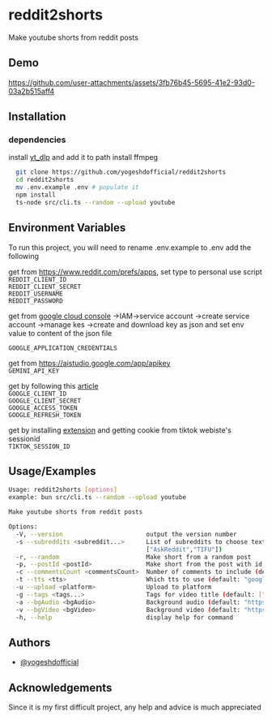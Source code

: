
# reddit2shorts

Make youtube shorts from reddit posts


## Demo


https://github.com/user-attachments/assets/3fb76b45-5695-41e2-93d0-03a2b515aff4


## Installation

### dependencies 
install [yt_dlp](https://github.com/yt-dlp/yt-dlp) and add it to path
install ffmpeg


```bash
  git clone https://github.com/yogeshdofficial/reddit2shorts
  cd reddit2shorts
  mv .env.example .env # populate it
  npm install
  ts-node src/cli.ts --random --upload youtube
```
## Environment Variables

To run this project, you will need to rename .env.example to .env add the following

get from https://www.reddit.com/prefs/apps, set type to personal use script
`REDDIT_CLIENT_ID`  
`REDDIT_CLIENT_SECRET`  
`REDDIT_USERNAME`  
`REDDIT_PASSWORD`    

 get from [google cloud console](https://console.cloud.google.com/) ->IAM->service account ->create service account ->manage kes ->create and download key as json and set env value to content of the json file  
 
`GOOGLE_APPLICATION_CREDENTIALS`  

get from https://aistudio.google.com/app/apikey  
`GEMINI_API_KEY`  

get by following this [article](https://amandevelops.medium.com/how-to-generate-refresh-token-and-use-them-to-access-google-api-f7565413c548)   
`GOOGLE_CLIENT_ID`  
`GOOGLE_CLIENT_SECRET`  
`GOOGLE_ACCESS_TOKEN`  
`GOOGLE_REFRESH_TOKEN`  

get by installing [extension](https://cookie-editor.com/) and getting cookie from tiktok webiste's sessionid  
`TIKTOK_SESSION_ID`  
## Usage/Examples

```bash
Usage: reddit2shorts [options]
example: bun src/cli.ts --random --upload youtube

Make youtube shorts from reddit posts

Options:
  -V, --version                       output the version number
  -s --subreddits <subreddit...>      List of subreddits to choose text post from (default:
                                      ["AskReddit","TIFU"])
  -r, --random                        Make short from a random post
  -p, --postId <postId>               Make short from the post with id
  -c --commentsCount <commentsCount>  Number of comments to include (default: "10")
  -t --tts <tts>                      Which tts to use (default: "google")
  -u --upload <platform>              Upload to platform
  -g --tags <tags...>                 Tags for video title (default: ["shorts","reddit","redditstories"])
  -a --bgAudio <bgAudio>              Background audio (default: "https://www.youtube.com/watch?v=xy_NKN75Jhw")
  -v --bgVideo <bgVideo>              Background video (default: "https://www.youtube.com/watch?v=XBIaqOm0RKQ")
  -h, --help                          display help for command
```

## Authors

- [@yogeshdofficial](https://www.github.com/yogeshdofficial)

## Acknowledgements
Since it is my first difficult project, any help and advice is much appreciated
